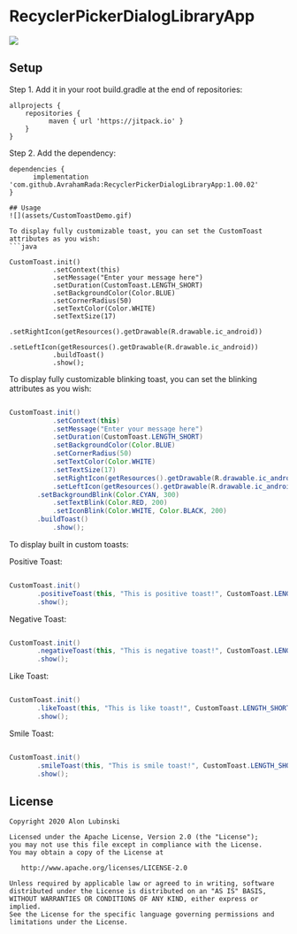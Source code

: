 # RecyclerPickerDialogLibraryApp

[![](https://jitpack.io/v/AvrahamRada/RecyclerPickerDialogLibraryApp.svg)](https://jitpack.io/#AvrahamRada/RecyclerPickerDialogLibraryApp)

## Setup
Step 1. Add it in your root build.gradle at the end of repositories:
```
allprojects {
    repositories {
          maven { url 'https://jitpack.io' }
    }
}
```

Step 2. Add the dependency:

```
dependencies {
      implementation 'com.github.AvrahamRada:RecyclerPickerDialogLibraryApp:1.00.02'
}

## Usage
![](assets/CustomToastDemo.gif)

To display fully customizable toast, you can set the CustomToast attributes as you wish:
```java                    

CustomToast.init()
           .setContext(this)
           .setMessage("Enter your message here")
           .setDuration(CustomToast.LENGTH_SHORT)
           .setBackgroundColor(Color.BLUE)
           .setCornerRadius(50)
           .setTextColor(Color.WHITE)
           .setTextSize(17)
           .setRightIcon(getResources().getDrawable(R.drawable.ic_android))
           .setLeftIcon(getResources().getDrawable(R.drawable.ic_android))
           .buildToast()
           .show();
```
To display fully customizable blinking toast, you can set the blinking attributes as you wish:
```java                    

CustomToast.init()
           .setContext(this)
           .setMessage("Enter your message here")
           .setDuration(CustomToast.LENGTH_SHORT)
           .setBackgroundColor(Color.BLUE)
           .setCornerRadius(50)
           .setTextColor(Color.WHITE)
           .setTextSize(17)
           .setRightIcon(getResources().getDrawable(R.drawable.ic_android))
           .setLeftIcon(getResources().getDrawable(R.drawable.ic_android))
	   .setBackgroundBlink(Color.CYAN, 300)
           .setTextBlink(Color.RED, 200)
           .setIconBlink(Color.WHITE, Color.BLACK, 200)
	   .buildToast()
           .show();
```

To display built in custom toasts:

Positive Toast:
```java                    

CustomToast.init()
	   .positiveToast(this, "This is positive toast!", CustomToast.LENGTH_SHORT, CustomToast.LEFT_IMAGE)
	   .show();
```

Negative Toast:
```java                    

CustomToast.init()
	   .negativeToast(this, "This is negative toast!", CustomToast.LENGTH_SHORT, CustomToast.LEFT_IMAGE)
	   .show();
```

Like Toast:
```java                    

CustomToast.init()
	   .likeToast(this, "This is like toast!", CustomToast.LENGTH_SHORT, CustomToast.LEFT_IMAGE)
	   .show();
```

Smile Toast:
```java                    

CustomToast.init()
	   .smileToast(this, "This is smile toast!", CustomToast.LENGTH_SHORT, CustomToast.LEFT_IMAGE)
	   .show();
```

## License

    Copyright 2020 Alon Lubinski

    Licensed under the Apache License, Version 2.0 (the "License");
    you may not use this file except in compliance with the License.
    You may obtain a copy of the License at

       http://www.apache.org/licenses/LICENSE-2.0

    Unless required by applicable law or agreed to in writing, software
    distributed under the License is distributed on an "AS IS" BASIS,
    WITHOUT WARRANTIES OR CONDITIONS OF ANY KIND, either express or implied.
    See the License for the specific language governing permissions and
    limitations under the License.
